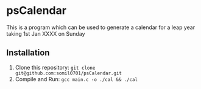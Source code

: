 # psCalendar

This is a program which can be used to generate a calendar for a leap year taking 1st Jan XXXX on Sunday

## Installation

1. Clone this repository: `git clone git@github.com:somil0701/psCalendar.git`
2. Compile and Run: `gcc main.c -o ./cal && ./cal`